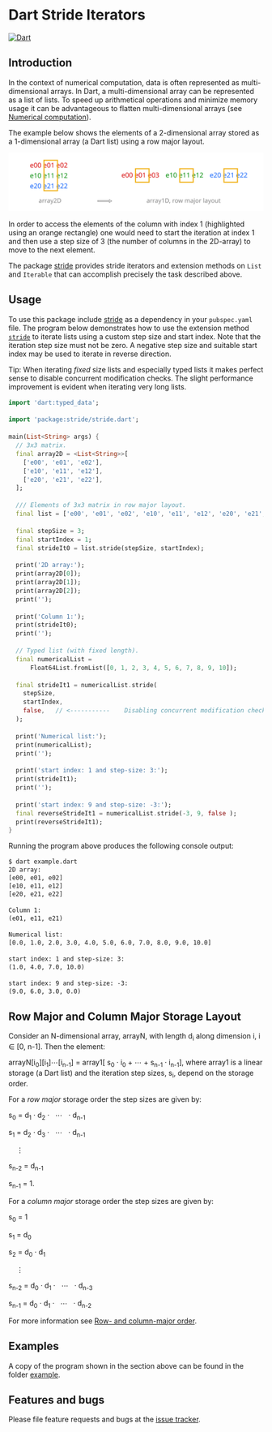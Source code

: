 # Dart Stride Iterators
[![Dart](https://github.com/simphotonics/stride/actions/workflows/dart.yml/badge.svg)](https://github.com/simphotonics/stride/actions/workflows/dart.yml)

## Introduction

In the context of numerical computation, data is often represented as multi-dimensional arrays.
In Dart, a multi-dimensional array can be represented as a list of lists.
To speed up arithmetical operations and minimize memory usage it can be advantageous to
flatten multi-dimensional arrays
(see [Numerical computation](https://dart.dev/articles/archive/numeric-computation)).

The example below shows the elements of a 2-dimensional array stored as a 1-dimensional
array (a Dart list) using a row major layout.

![2D-Array](https://github.com/simphotonics/stride/blob/main/images/array.svg?sanitize=true)

In order to access the elements of the column with index 1 (highlighted using an orange rectangle)
one would need to start the iteration at index 1 and then use a step size of 3 (the number of columns in the
2D-array) to move to the next element.

The package [stride][stride] provides stride iterators and extension methods on `List` and `Iterable`
that can accomplish precisely the task described above.

## Usage

To use this package include [stride] as a dependency in your `pubspec.yaml` file.
The program below demonstrates how to use the extension method
[`stride`][stride-method] to iterate lists using a custom step size
and start index. Note that the iteration step size must not be zero. A negative step
size and suitable start index may be used to iterate in reverse direction.

Tip: When iterating *fixed* size lists and especially typed lists
it makes perfect sense to disable concurrent modification
checks. The slight performance improvement
is evident when iterating very long lists.

```Dart
import 'dart:typed_data';

import 'package:stride/stride.dart';

main(List<String> args) {
  // 3x3 matrix.
  final array2D = <List<String>>[
    ['e00', 'e01', 'e02'],
    ['e10', 'e11', 'e12'],
    ['e20', 'e21', 'e22'],
  ];

  /// Elements of 3x3 matrix in row major layout.
  final list = ['e00', 'e01', 'e02', 'e10', 'e11', 'e12', 'e20', 'e21', 'e22'];

  final stepSize = 3;
  final startIndex = 1;
  final strideIt0 = list.stride(stepSize, startIndex);

  print('2D array:');
  print(array2D[0]);
  print(array2D[1]);
  print(array2D[2]);
  print('');

  print('Column 1:');
  print(strideIt0);
  print('');

  // Typed list (with fixed length).
  final numericalList =
      Float64List.fromList([0, 1, 2, 3, 4, 5, 6, 7, 8, 9, 10]);

  final strideIt1 = numericalList.stride(
    stepSize,
    startIndex,
    false,   // <-----------    Disabling concurrent modification checks.
  );

  print('Numerical list:');
  print(numericalList);
  print('');

  print('start index: 1 and step-size: 3:');
  print(strideIt1);
  print('');

  print('start index: 9 and step-size: -3:');
  final reverseStrideIt1 = numericalList.stride(-3, 9, false );
  print(reverseStrideIt1);
}

```
Running the program above produces the following console output:

```Console
$ dart example.dart
2D array:
[e00, e01, e02]
[e10, e11, e12]
[e20, e21, e22]

Column 1:
(e01, e11, e21)

Numerical list:
[0.0, 1.0, 2.0, 3.0, 4.0, 5.0, 6.0, 7.0, 8.0, 9.0, 10.0]

start index: 1 and step-size: 3:
(1.0, 4.0, 7.0, 10.0)

start index: 9 and step-size: -3:
(9.0, 6.0, 3.0, 0.0)
```

## Row Major and Column Major Storage Layout

Consider an N-dimensional array, arrayN, with length d<sub>i</sub> along dimension i, i &in; [0, n-1]. Then the element:

arrayN[i<sub>0</sub>][i<sub>1</sub>]&ctdot;[i<sub>n-1</sub>] = array1[  s<sub>0</sub> &middot; i<sub>0</sub>  + &ctdot; +  s<sub>n-1</sub> &middot; i<sub>n-1</sub>],
where array1 is a linear storage (a Dart list) and the iteration step sizes, s<sub>i</sub>, depend on the
storage order.

For a *row major* storage order the step sizes are given by:

s<sub>0</sub> = d<sub>1</sub> &middot; d<sub>2</sub> &middot; &nbsp; &ctdot; &nbsp; &middot; d<sub>n-1</sub>

s<sub>1</sub> = d<sub>2</sub> &middot; d<sub>3</sub> &middot;  &nbsp; &ctdot;  &nbsp; &middot; d<sub>n-1</sub>

&nbsp; &nbsp; &vellip;

s<sub>n-2</sub> = d<sub>n-1</sub>

s<sub>n-1</sub> = 1.



For a *column major* storage order the step sizes are given by:

s<sub>0</sub> = 1

s<sub>1</sub> = d<sub>0</sub>

s<sub>2</sub> = d<sub>0</sub> &middot; d<sub>1</sub>


&nbsp; &nbsp; &vellip;

s<sub>n-2</sub> = d<sub>0</sub> &middot; d<sub>1</sub> &middot;  &nbsp; &ctdot;  &nbsp; &middot; d<sub>n-3</sub>

s<sub>n-1</sub> = d<sub>0</sub> &middot; d<sub>1</sub> &middot;  &nbsp; &ctdot;  &nbsp; &middot; d<sub>n-2</sub>


For more information see [Row- and column-major order](https://en.wikipedia.org/wiki/Row-_and_column-major_order).


## Examples

A copy of the program shown in the section above can be found in the folder [example].


## Features and bugs

Please file feature requests and bugs at the [issue tracker].

[issue tracker]: https://github.com/simphotonics/stride/issues

[example]: https://github.com/simphotonics/stride/tree/main/example

[stride]: https://pub.dev/packages/stride

[Stride]: https://pub.dev/documentation/stride/latest/stride/Stride.html

[stride-method]: https://pub.dev/documentation/stride/latest/stride/Stride/stride.html
